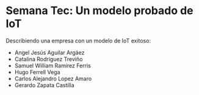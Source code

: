 <div>
  <h1>Semana Tec: Un modelo probado de IoT</h1>
</div>

Describiendo una empresa con un modelo de IoT exitoso:
<ul>
  <li>Angel Jesús Aguilar Argáez</li>
  <li>Catalina Rodriguez Treviño</li>
  <li>Samuel William Ramírez Ferris</li>
  <li>Hugo Ferrell Vega</li>
  <li>Carlos Alejandro Lopez Amaro</li>
  <li>Gerardo Zapata Castilla</li>
</ul>

